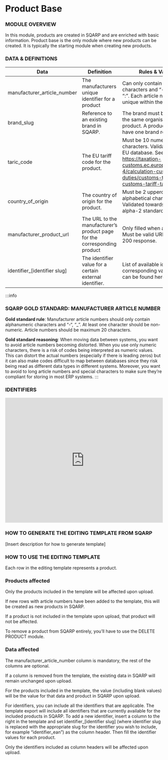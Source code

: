 # Product Base

### MODULE OVERVIEW

In this module, products are created in SQARP and are enriched with basic information. Product base is the only module where new products can be created. It is typically the starting module when creating new products.

### DATA & DEFINITIONS

| Data | Definition | Rules & Validation |
| --- | --- | --- |
| manufacturer_article_number | The manufacturers unique identifier for a product | Can only contain alphanumerical characters and “-“, “_”, “/”, ”.”, “:”. Each article number must be unique within the organisation. |
| brand_slug | Reference to an existing brand in SQARP. | The brand must be owned by the same organisation as the product. A product can only have one brand reference. |
| taric_code | The EU tariff code for the product. | Must be 10 numerical characters. Validated towards EU database. See https://taxation-customs.ec.europa.eu/customs-4/calculation-customs-duties/customs-tariff/eu-customs-tariff-taric_en |
| country_of_origin | The country of origin for the product. | Must be 2 uppercased alphabetical characters. Validated towards ISO 3166-1 alpha-2 standard. |
| manufacturer_product_url | The URL to the manufacturer’s product page for the corresponding product | Only filled when applicable. Must be valid URL. Validated for 200 response. |
| identifier_[identifier slug] | The identifier value for a certain external identifier. | List of available identifiers and corresponding validation rules can be found here. |

:::info
### SQARP GOLD STANDARD: MANUFACTURER ARTICLE NUMBER

**Gold standard rule**: Manufacturer article numbers should only contain alphanumeric characters and “-“, “_”. At least one character should be non-numeric. Article numbers should be maximum 20 characters.

**Gold standard reasoning**: When moving data between systems, you want to avoid article numbers becoming distorted. When you use only numeric characters, there is a risk of codes being interpreted as numeric values. This can distort the actual numbers (especially if there is leading zeros) but it can also make codes difficult to map between databases since they risk being read as different data types in different systems. Moreover, you want to avoid to long article numbers and special characters to make sure they’re compliant for storing in most ERP systems.
:::

### IDENTIFIERS

<iframe width="100%" height="400" src="https://sqarp.retool.com/embedded/public/4082b842-e128-4fe6-a3e9-513074a43181" frameborder="0" allow="accelerometer; autoplay; encrypted-media; gyroscope; picture-in-picture" allowfullscreen></iframe>

### HOW TO GENERATE THE EDITING TEMPLATE FROM SQARP

[Insert description for how to generate template]

### HOW TO USE THE EDITING TEMPLATE

Each row in the editing template represents a product.

### Products affected

Only the products included in the template will be affected upon upload.

If new rows with article numbers have been added to the template, this will be created as new products in SQARP.

If a product is not included in the template upon upload, that product will not be affected.

To remove a product from SQARP entirely, you’ll have to use the DELETE PRODUCT module.

### Data affected

The manufacturer_article_number column is mandatory, the rest of the columns are optional.

If a column is removed from the template, the existing data in SQARP will remain unchanged upon upload.

For the products included in the template, the value (including blank values) will be the value for that data and product in SQARP upon upload.

For identifiers, you can include all the identifiers that are applicable. The template export will include all identifiers that are currently available for the included products in SQARP. To add a new identifier, insert a column to the right in the template and set identifier_[identifier slug] (where identifier slug is replaced with the appropriate slug for the identifier you wish to include, for example “identifier_ean”) as the column header. Then fill the identifier values for each product.

Only the identifiers included as column headers will be affected upon upload.
